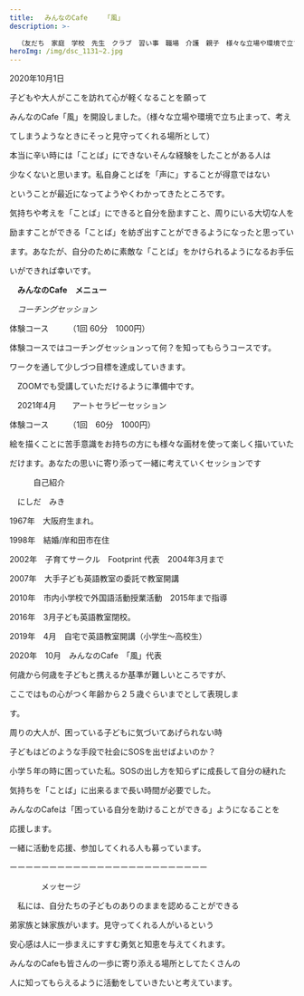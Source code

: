 ```yaml
---
title: 　みんなのCafe    「風」
description: >-
  
  （友だち　家庭　学校　先生　クラブ　習い事　職場　介護　親子　様々な立場や環境で立ち止まって、考えてしまうようなときにそっと見守ってくれる場所として思い出してもらえるようなCafe）
heroImg: /img/dsc_1131~2.jpg
---
```

2020年10月1日

子どもや大人がここを訪れて心が軽くなることを願って

みんなのCafe「風」を開設しました。（様々な立場や環境で立ち止まって、考え

てしまうようなときにそっと見守ってくれる場所として）

本当に辛い時には「ことば」にできないそんな経験をしたことがある人は

少なくないと思います。私自身ことばを「声に」することが得意ではない

ということが最近になってようやくわかってきたところです。

気持ちや考えを「ことば」にできると自分を励ますこと、周りにいる大切な人を

励ますことができる「ことば」を紡ぎ出すことができるようになったと思ってい

ます。あなたが、自分のために素敵な「ことば」をかけられるようになるお手伝

いができれば幸いです。

　**みんなのCafe　メニュー**

　*コーチングセッション*

体験コース　　　（1回  60分　1000円）

体験コースではコーチングセッションって何？を知ってもらうコースです。

ワークを通して少しづつ目標を達成していきます。

　ZOOMでも受講していただけるように準備中です。　

　2021年4月　　アートセラピーセッション

体験コース　　　（1回　60分　1000円）

絵を描くことに苦手意識をお持ちの方にも様々な画材を使って楽しく描いていた

だけます。あなたの思いに寄り添って一緒に考えていくセッションです

　　　自己紹介

　にしだ　みき

1967年　大阪府生まれ。

1998年　結婚/岸和田市在住

2002年　子育てサークル　Footprint 代表　2004年3月まで

2007年　大手子ども英語教室の委託で教室開講

2010年　市内小学校で外国語活動授業活動　2015年まで指導

2016年　3月子ども英語教室閉校。

2019年　4月　自宅で英語教室開講（小学生～高校生）

2020年　10月　みんなのCafe　「風」代表

何歳から何歳を子どもと携えるか基準が難しいところですが、

ここではもの心がつく年齢から２５歳ぐらいまでとして表現しま

す。

周りの大人が、困っている子どもに気づいてあげられない時

子どもはどのような手段で社会にSOSを出せばよいのか？

小学５年の時に困っていた私。SOSの出し方を知らずに成長して自分の縺れた

気持ちを「ことば」に出来るまで長い時間が必要でした。

みんなのCafeは「困っている自分を助けることができる」ようになることを

応援します。

一緒に活動を応援、参加してくれる人も募っています。

ーーーーーーーーーーーーーーーーーーーーーーーーー　　　　　　　　　　　

　　　　メッセージ

　私には、自分たちの子どものありのままを認めることができる

弟家族と妹家族がいます。見守ってくれる人がいるという

安心感は人に一歩まえにすすむ勇気と知恵を与えてくれます。

みんなのCafeも皆さんの一歩に寄り添える場所としてたくさんの

人に知ってもらえるように活動をしていきたいと考えています。